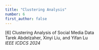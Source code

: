 ```yaml
---
title: "Clustering Analysis"
number: 6
first_author: false
---
```


<div class="paper-title">[6] Clustering Analysis of Social Media Data</div>
<div class="paper-authors">Tarek Abdelzaher, Xinyi Liu, and Yifan Lu</div>
<div class="paper-venue"><i>IEEE ICDCS 2024</i></div>
<div class="paper-image" style="text-align: center;">
</div> 